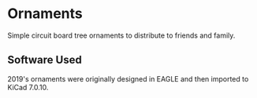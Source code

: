 # Ornaments

Simple circuit board tree ornaments to distribute to friends and family.

## Software Used

2019's ornaments were originally designed in EAGLE and then imported to KiCad 7.0.10.
